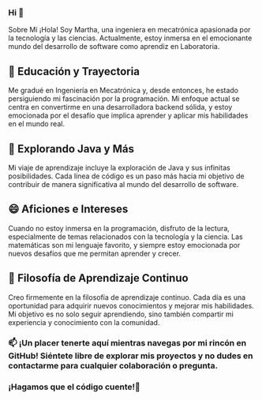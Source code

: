 ### Hi 👋

Sobre Mí
¡Hola! Soy Martha, una ingeniera en mecatrónica apasionada por la tecnología y las ciencias. Actualmente, estoy inmersa en el emocionante mundo del desarrollo de software como aprendiz en Laboratoria.

## 🔭 Educación y Trayectoria
Me gradué en Ingeniería en Mecatrónica y, desde entonces, he estado persiguiendo mi fascinación por la programación. Mi enfoque actual se centra en convertirme en una desarrolladora backend sólida, y estoy emocionada por el desafío que implica aprender y aplicar mis habilidades en el mundo real.

## 🌱 Explorando Java y Más
Mi viaje de aprendizaje incluye la exploración de Java y sus infinitas posibilidades. Cada línea de código es un paso más hacia mi objetivo de contribuir de manera significativa al mundo del desarrollo de software.

## 😄 Aficiones e Intereses
Cuando no estoy inmersa en la programación, disfruto de la lectura, especialmente de temas relacionados con la tecnología y la ciencia. Las matemáticas son mi lenguaje favorito, y siempre estoy emocionada por nuevos desafíos que me permitan aprender y crecer.

## 🤔 Filosofía de Aprendizaje Continuo
Creo firmemente en la filosofía de aprendizaje continuo. Cada día es una oportunidad para adquirir nuevos conocimientos y mejorar mis habilidades. Mi objetivo es no solo seguir aprendiendo, sino también compartir mi experiencia y conocimiento con la comunidad.

### 📫 ¡Un placer tenerte aquí mientras navegas por mi rincón en GitHub! Siéntete libre de explorar mis proyectos y no dudes en contactarme para cualquier colaboración o pregunta.

### ¡Hagamos que el código cuente!🚀

